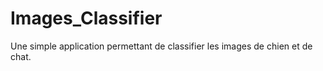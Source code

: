 # Images_Classifier
Une simple application permettant de classifier les images de chien et de chat.
